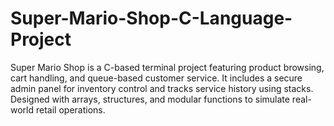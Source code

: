# Super-Mario-Shop-C-Language-Project
Super Mario Shop is a C-based terminal project featuring product browsing, cart handling, and queue-based customer service. It includes a secure admin panel for inventory control and tracks service history using stacks. Designed with arrays, structures, and modular functions to simulate real-world retail operations.

